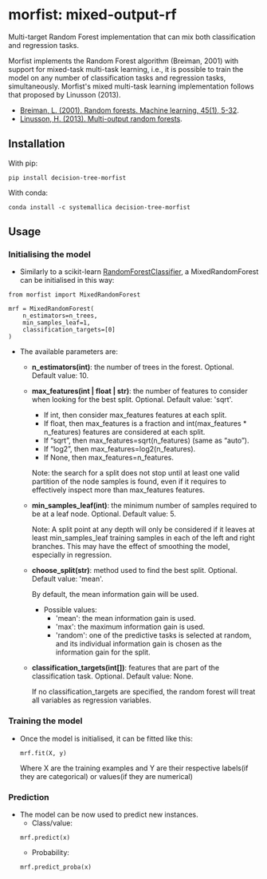# morfist: mixed-output-rf
Multi-target Random Forest implementation that can mix both classification and regression tasks.

Morfist implements the Random Forest algorithm (Breiman, 2001)
with support for mixed-task multi-task learning, i.e., it is possible to train the model on any number
of classification tasks and regression tasks, simultaneously. Morfist's mixed multi-task learning implementation follows that proposed by Linusson (2013). 

* [Breiman, L. (2001). Random forests. Machine learning, 45(1), 5-32](https://link.springer.com/article/10.1023%2FA%3A1010933404324).
* [Linusson, H. (2013). Multi-output random forests](https://pdfs.semanticscholar.org/4219/f87ed41c558d43cf78f63976cf87bcd7ebb0.pdf).

## Installation

With pip:
```
pip install decision-tree-morfist
```
With conda:
```
conda install -c systemallica decision-tree-morfist
```
## Usage

### Initialising the model

- Similarly to a scikit-learn [RandomForestClassifier](https://scikit-learn.org/stable/modules/generated/sklearn.ensemble.RandomForestClassifier.html), a MixedRandomForest can be initialised in this way:
```
from morfist import MixedRandomForest

mrf = MixedRandomForest(
    n_estimators=n_trees,
    min_samples_leaf=1,
    classification_targets=[0]
)
```
- The available parameters are:
    - **n_estimators(int)**: the number of trees in the forest. Optional. Default value: 10.
    
    - **max_features(int | float | str)**: the number of features to consider when looking for the best split. Optional. Default value: 'sqrt'.
        - If int, then consider max_features features at each split.
        - If float, then max_features is a fraction and int(max_features * n_features) features are considered at each split.
        - If “sqrt”, then max_features=sqrt(n_features) (same as “auto”).
        - If “log2”, then max_features=log2(n_features).
        - If None, then max_features=n_features.
    
        Note: the search for a split does not stop until at least one valid partition of the node samples is found, even if it requires to effectively inspect more than max_features features.
    
    - **min_samples_leaf(int)**: the minimum number of samples required to be at a leaf node. Optional. Default value: 5.
    
        Note: A split point at any depth will only be considered if it leaves at least min_samples_leaf training samples in each of the left and right branches. This may have the effect of smoothing the model, especially in regression.
        
    - **choose_split(str)**: method used to find the best split. Optional. Default value: 'mean'.
    
        By default, the mean information gain will be used.
        
        - Possible values:
            - 'mean': the mean information gain is used.
            - 'max': the maximum information gain is used.
            - 'random': one of the predictive tasks is selected at random, and its individual information gain is chosen as the information gain for the split.
        
    - **classification_targets(int[])**: features that are part of the classification task. Optional. Default value: None.
    
        If no classification_targets are specified, the random forest will treat all variables as regression variables.

### Training the model

- Once the model is initialised, it can be fitted like this:
    ```
    mrf.fit(X, y)
    ```
    Where X are the training examples and Y are their respective labels(if they are categorical) or values(if they are numerical)

### Prediction

- The model can be now used to predict new instances.
    - Class/value:
    ```
    mrf.predict(x)
    ```
    - Probability:
    ```
    mrf.predict_proba(x)
    ```